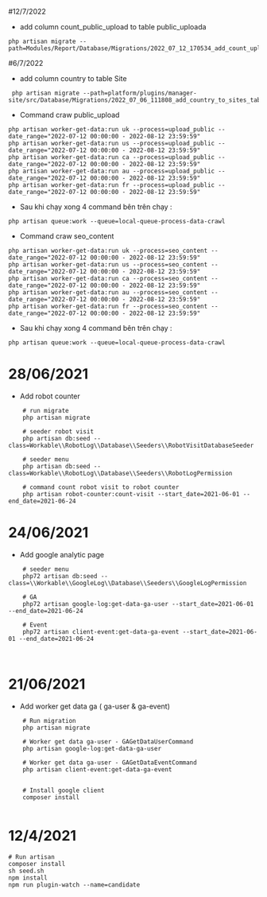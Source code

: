 #12/7/2022
- add column count_public_upload to table public_uploada
````
php artisan migrate --path=Modules/Report/Database/Migrations/2022_07_12_170534_add_count_upload_public_to_public_uploads_table.php
````

#6/7/2022
- add column country to table Site
````
 php artisan migrate --path=platform/plugins/manager-site/src/Database/Migrations/2022_07_06_111808_add_country_to_sites_table.php
````
- Command craw public_upload
````
php artisan worker-get-data:run uk --process=upload_public --date_range="2022-07-12 00:00:00 - 2022-08-12 23:59:59"
php artisan worker-get-data:run us --process=upload_public --date_range="2022-07-12 00:00:00 - 2022-08-12 23:59:59"
php artisan worker-get-data:run ca --process=upload_public --date_range="2022-07-12 00:00:00 - 2022-08-12 23:59:59"
php artisan worker-get-data:run au --process=upload_public --date_range="2022-07-12 00:00:00 - 2022-08-12 23:59:59"
php artisan worker-get-data:run fr --process=upload_public --date_range="2022-07-12 00:00:00 - 2022-08-12 23:59:59"

````

- Sau khi chạy xong 4 command bên trên chạy : 
````
php artisan queue:work --queue=local-queue-process-data-crawl
````

- Command craw seo_content
````
php artisan worker-get-data:run uk --process=seo_content --date_range="2022-07-12 00:00:00 - 2022-08-12 23:59:59"
php artisan worker-get-data:run us --process=seo_content --date_range="2022-07-12 00:00:00 - 2022-08-12 23:59:59"
php artisan worker-get-data:run ca --process=seo_content --date_range="2022-07-12 00:00:00 - 2022-08-12 23:59:59"
php artisan worker-get-data:run au --process=seo_content --date_range="2022-07-12 00:00:00 - 2022-08-12 23:59:59"
php artisan worker-get-data:run fr --process=seo_content --date_range="2022-07-12 00:00:00 - 2022-08-12 23:59:59"
````
- Sau khi chạy xong 4 command bên trên chạy :
````
php artisan queue:work --queue=local-queue-process-data-crawl
````
# 28/06/2021
- Add robot counter
```
    # run migrate
    php artisan migrate
    
    # seeder robot visit
    php artisan db:seed --class=Workable\\RobotLog\\Database\\Seeders\\RobotVisitDatabaseSeeder
    
    # seeder menu
    php artisan db:seed --class=Workable\\RobotLog\\Database\\Seeders\\RobotLogPermission
    
    # command count robot visit to robot counter
    php artisan robot-counter:count-visit --start_date=2021-06-01 --end_date=2021-06-24
```

# 24/06/2021
- Add google analytic page
```
    # seeder menu
    php72 artisan db:seed --class=\\Workable\\GoogleLog\\Database\\Seeders\\GoogleLogPermission
    
    # GA 
    php72 artisan google-log:get-data-ga-user --start_date=2021-06-01 --end_date=2021-06-24
    
    # Event
    php72 artisan client-event:get-data-ga-event --start_date=2021-06-01 --end_date=2021-06-24
    
    
```

# 21/06/2021
- Add worker get data ga ( ga-user & ga-event)
```
	# Run migration
	php artisan migrate
	
    # Worker get data ga-user - GAGetDataUserCommand
    php artisan google-log:get-data-ga-user
    
    # Worker get data ga-user - GAGetDataEventCommand
    php artisan client-event:get-data-ga-event
    
    
    # Install google client
    composer install
    
```

# 12/4/2021

```
# Run artisan
composer install
sh seed.sh
npm install
npm run plugin-watch --name=candidate
```
